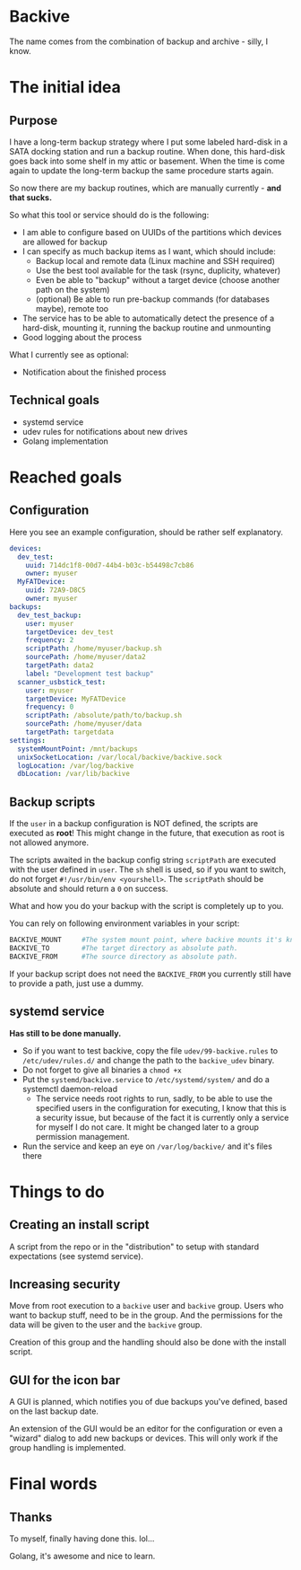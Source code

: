 # Backive

The name comes from the combination of backup and archive - silly, I know.

# The initial idea
## Purpose

I have a long-term backup strategy where I put some labeled hard-disk in a SATA docking station and run a backup routine. When done, this hard-disk goes back into some shelf in my attic or basement. When the time is come again to update the long-term backup the same procedure starts again.

So now there are my backup routines, which are manually currently - **and that sucks.**

So what this tool or service should do is the following:
- I am able to configure based on UUIDs of the partitions which devices are allowed for backup
- I can specify as much backup items as I want, which should include:
  - Backup local and remote data (Linux machine and SSH required)
  - Use the best tool available for the task (rsync, duplicity, whatever)
  - Even be able to "backup" without a target device (choose another path on the system)
  - (optional) Be able to run pre-backup commands (for databases maybe), remote too
- The service has to be able to automatically detect the presence of a hard-disk, mounting it, running the backup routine and unmounting
- Good logging about the process


What I currently see as optional:
- Notification about the finished process

## Technical goals

- systemd service
- udev rules for notifications about new drives
- Golang implementation


# Reached goals

## Configuration

Here you see an example configuration, should be rather self explanatory.

```yaml
devices:
  dev_test:
    uuid: 714dc1f8-00d7-44b4-b03c-b54498c7cb86
    owner: myuser
  MyFATDevice:
    uuid: 72A9-D8C5
    owner: myuser
backups:
  dev_test_backup:
    user: myuser
    targetDevice: dev_test
    frequency: 2
    scriptPath: /home/myuser/backup.sh
    sourcePath: /home/myuser/data2
    targetPath: data2
    label: "Development test backup"
  scanner_usbstick_test:
    user: myuser
    targetDevice: MyFATDevice
    frequency: 0
    scriptPath: /absolute/path/to/backup.sh
    sourcePath: /home/myuser/data
    targetPath: targetdata
settings:
  systemMountPoint: /mnt/backups
  unixSocketLocation: /var/local/backive/backive.sock
  logLocation: /var/log/backive
  dbLocation: /var/lib/backive
```
## Backup scripts

If the `user` in a backup configuration is NOT defined, the scripts are executed as **root**!
This might change in the future, that execution as root is not allowed anymore.

The scripts awaited in the backup config string `scriptPath` are executed with the user defined in `user`.
The `sh` shell is used, so if you want to switch, do not forget `#!/usr/bin/env <yourshell>`.
The `scriptPath` should be absolute and should return a `0` on success.

What and how you do your backup with the script is completely up to you.

You can rely on following environment variables in your script:
```bash
BACKIVE_MOUNT     #The system mount point, where backive mounts it's known devices.
BACKIVE_TO        #The target directory as absolute path.
BACKIVE_FROM      #The source directory as absolute path.
```
If your backup script does not need the `BACKIVE_FROM` you currently still have to provide a path, just use a dummy.

## systemd service

**Has still to be done manually.**

- So if you want to test backive, copy the file `udev/99-backive.rules` to `/etc/udev/rules.d/` and change the path to the `backive_udev` binary.
- Do not forget to give all binaries a `chmod +x`
- Put the `systemd/backive.service` to `/etc/systemd/system/` and do a systemctl daemon-reload
  - The service needs root rights to run, sadly, to be able to use the specified users in the configuration for executing, I know that this is a security issue, but because of the fact it is currently only a service for myself I do not care. It might be changed later to a group permission management.
- Run the service and keep an eye on `/var/log/backive/` and it's files there

# Things to do

## Creating an install script

A script from the repo or in the "distribution" to setup with standard expectations (see systemd service).

## Increasing security

Move from root execution to a `backive` user and `backive` group. Users who want to backup stuff, need to be in the group. And the permissions for the data will be given to the user and the `backive` group.

Creation of this group and the handling should also be done with the install script.

## GUI for the icon bar

A GUI is planned, which notifies you of due backups you've defined, based on the last backup date.

An extension of the GUI would be an editor for the configuration or even a "wizard" dialog to add new backups or devices. This will only work if the group handling is implemented.

# Final words

## Thanks

To myself, finally having done this. lol...

Golang, it's awesome and nice to learn.

